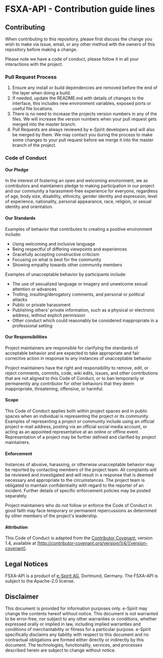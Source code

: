 # FSXA-API - Contribution guide lines

## Contributing

When contributing to this repository, please first discuss the change you wish to make via issue,
email, or any other method with the owners of this repository before making a change. 

Please note we have a code of conduct, please follow it in all your interactions with the project.

### Pull Request Process

1. Ensure any install or build dependencies are removed before the end of the layer when doing a 
   build.
2. If needed, update the README.md with details of changes to the interface, this includes new environment 
   variables, exposed ports or useful file locations.
3. There is no need to increase the projects version numbers in any of the files. We will increase the version numbers
   when your pull request gets merged into the master branch. 
4. Pull Requests are always reviewed by e-Spirit developers and will also be merged by them. We may contact you during 
   the process to make some changes to your pull request before we merge it into the master branch of the project.

### Code of Conduct

#### Our Pledge

In the interest of fostering an open and welcoming environment, we as
contributors and maintainers pledge to making participation in our project and
our community a harassment-free experience for everyone, regardless of age, body
size, disability, ethnicity, gender identity and expression, level of experience,
nationality, personal appearance, race, religion, or sexual identity and
orientation.

#### Our Standards

Examples of behavior that contributes to creating a positive environment
include:

* Using welcoming and inclusive language
* Being respectful of differing viewpoints and experiences
* Gracefully accepting constructive criticism
* Focusing on what is best for the community
* Showing empathy towards other community members

Examples of unacceptable behavior by participants include:

* The use of sexualized language or imagery and unwelcome sexual attention or
advances
* Trolling, insulting/derogatory comments, and personal or political attacks
* Public or private harassment
* Publishing others' private information, such as a physical or electronic
  address, without explicit permission
* Other conduct which could reasonably be considered inappropriate in a
  professional setting

#### Our Responsibilities

Project maintainers are responsible for clarifying the standards of acceptable
behavior and are expected to take appropriate and fair corrective action in
response to any instances of unacceptable behavior.

Project maintainers have the right and responsibility to remove, edit, or
reject comments, commits, code, wiki edits, issues, and other contributions
that are not aligned to this Code of Conduct, or to ban temporarily or
permanently any contributor for other behaviors that they deem inappropriate,
threatening, offensive, or harmful.

#### Scope

This Code of Conduct applies both within project spaces and in public spaces
when an individual is representing the project or its community. Examples of
representing a project or community include using an official project e-mail
address, posting via an official social media account, or acting as an appointed
representative at an online or offline event. Representation of a project may be
further defined and clarified by project maintainers.

#### Enforcement

Instances of abusive, harassing, or otherwise unacceptable behavior may be
reported by contacting members of the project team. All
complaints will be reviewed and investigated and will result in a response that
is deemed necessary and appropriate to the circumstances. The project team is
obligated to maintain confidentiality with regard to the reporter of an incident.
Further details of specific enforcement policies may be posted separately.

Project maintainers who do not follow or enforce the Code of Conduct in good
faith may face temporary or permanent repercussions as determined by other
members of the project's leadership.

#### Attribution

This Code of Conduct is adapted from the [Contributor Covenant][homepage-covenant], version 1.4,
available at [http://contributor-covenant.org/version/1/4/][version-covenant].

[homepage-covenant]: http://contributor-covenant.org
[version-covenant]: http://contributor-covenant.org/version/1/4/

## Legal Notices
FSXA-API is a product of [e-Spirit AG](http://www.e-spirit.com), Dortmund, Germany.
The FSXA-API is subject to the Apache-2.0 license.

## Disclaimer
This document is provided for information purposes only.
e-Spirit may change the contents hereof without notice. 
This document is not warranted to be error-free, nor subject to any 
other warranties or conditions, whether expressed orally or 
implied in law, including implied warranties and conditions of 
merchantability or fitness for a particular purpose. e-Spirit 
specifically disclaims any liability with respect to this document 
and no contractual obligations are formed either directly or 
indirectly by this document. The technologies, functionality, services, 
and processes described herein are subject to change without notice.
